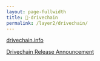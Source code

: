 ```yaml
---
layout: page-fullwidth
title: 🔩-drivechain
permalink: /layer2/drivechain/
---
```


[drivechain.info](http://www.drivechain.info/)


[Drivechain Release Announcement](http://www.drivechain.info/blog/first-release/)
